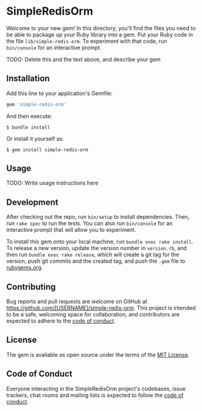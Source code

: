 # SimpleRedisOrm

Welcome to your new gem! In this directory, you'll find the files you need to be able to package up your Ruby library into a gem. Put your Ruby code in the file `lib/simple-redis-orm`. To experiment with that code, run `bin/console` for an interactive prompt.

TODO: Delete this and the text above, and describe your gem

## Installation

Add this line to your application's Gemfile:

```ruby
gem 'simple-redis-orm'
```

And then execute:

    $ bundle install

Or install it yourself as:

    $ gem install simple-redis-orm

## Usage

TODO: Write usage instructions here

## Development

After checking out the repo, run `bin/setup` to install dependencies. Then, run `rake spec` to run the tests. You can also run `bin/console` for an interactive prompt that will allow you to experiment.

To install this gem onto your local machine, run `bundle exec rake install`. To release a new version, update the version number in `version.rb`, and then run `bundle exec rake release`, which will create a git tag for the version, push git commits and the created tag, and push the `.gem` file to [rubygems.org](https://rubygems.org).

## Contributing

Bug reports and pull requests are welcome on GitHub at https://github.com/[USERNAME]/simple-redis-orm. This project is intended to be a safe, welcoming space for collaboration, and contributors are expected to adhere to the [code of conduct](https://github.com/[USERNAME]/simple-redis-orm/blob/master/CODE_OF_CONDUCT.md).

## License

The gem is available as open source under the terms of the [MIT License](https://opensource.org/licenses/MIT).

## Code of Conduct

Everyone interacting in the SimpleRedisOrm project's codebases, issue trackers, chat rooms and mailing lists is expected to follow the [code of conduct](https://github.com/[USERNAME]/simple-redis-orm/blob/master/CODE_OF_CONDUCT.md).
